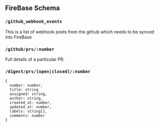 ## FireBase Schema

### `/github_webhook_events`

This is a list of webhook posts from the github which needs to be synced into FireBase

### `/github/prs/:number`

Full details of a particular PR.

### `/digest/prs/[open|closed]/:number`

```
{
  number: number,
  title: string
  assigned: string,
  author: string,
  created_at: number,
  updated_at: number,
  labels: string[],
  comments: number
}
```
